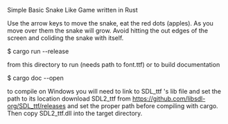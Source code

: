 Simple Basic Snake Like Game written in Rust

Use the arrow keys to move the snake, eat the red dots (apples).
As you move over them the snake will grow. Avoid hitting the out edges of the screen
and coliding the snake with itself.

$ cargo run --release 

from this directory to run (needs path to font.ttf)
or to build documentation

$ cargo doc --open

to compile on Windows you will need to link to SDL_ttf 's lib file and set the path to its location
download SDL2_ttf from https://github.com/libsdl-org/SDL_ttf/releases
and set the proper path before compiling with cargo. Then copy SDL2_ttf.dll into the target directory.
